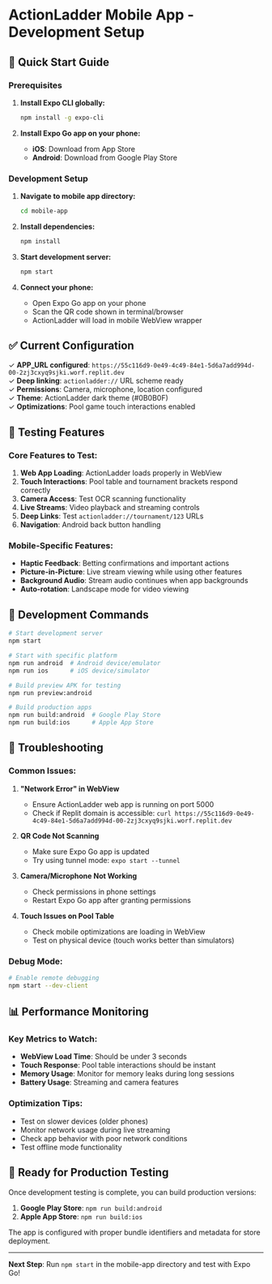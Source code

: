 # ActionLadder Mobile App - Development Setup

## 🚀 Quick Start Guide

### Prerequisites
1. **Install Expo CLI globally:**
   ```bash
   npm install -g expo-cli
   ```

2. **Install Expo Go app on your phone:**
   - **iOS**: Download from App Store
   - **Android**: Download from Google Play Store

### Development Setup

1. **Navigate to mobile app directory:**
   ```bash
   cd mobile-app
   ```

2. **Install dependencies:**
   ```bash
   npm install
   ```

3. **Start development server:**
   ```bash
   npm start
   ```

4. **Connect your phone:**
   - Open Expo Go app on your phone
   - Scan the QR code shown in terminal/browser
   - ActionLadder will load in mobile WebView wrapper

## ✅ Current Configuration

✓ **APP_URL configured**: `https://55c116d9-0e49-4c49-84e1-5d6a7add994d-00-2zj3cxyq9sjki.worf.replit.dev`  
✓ **Deep linking**: `actionladder://` URL scheme ready  
✓ **Permissions**: Camera, microphone, location configured  
✓ **Theme**: ActionLadder dark theme (#0B0B0F)  
✓ **Optimizations**: Pool game touch interactions enabled

## 📱 Testing Features

### Core Features to Test:
1. **Web App Loading**: ActionLadder loads properly in WebView
2. **Touch Interactions**: Pool table and tournament brackets respond correctly
3. **Camera Access**: Test OCR scanning functionality
4. **Live Streams**: Video playback and streaming controls
5. **Deep Links**: Test `actionladder://tournament/123` URLs
6. **Navigation**: Android back button handling

### Mobile-Specific Features:
- **Haptic Feedback**: Betting confirmations and important actions
- **Picture-in-Picture**: Live stream viewing while using other features
- **Background Audio**: Stream audio continues when app backgrounds
- **Auto-rotation**: Landscape mode for video viewing

## 🔧 Development Commands

```bash
# Start development server
npm start

# Start with specific platform
npm run android  # Android device/emulator
npm run ios      # iOS device/simulator

# Build preview APK for testing
npm run preview:android

# Build production apps
npm run build:android  # Google Play Store
npm run build:ios      # Apple App Store
```

## 🐛 Troubleshooting

### Common Issues:

1. **"Network Error" in WebView**
   - Ensure ActionLadder web app is running on port 5000
   - Check if Replit domain is accessible: `curl https://55c116d9-0e49-4c49-84e1-5d6a7add994d-00-2zj3cxyq9sjki.worf.replit.dev`

2. **QR Code Not Scanning**
   - Make sure Expo Go app is updated
   - Try using tunnel mode: `expo start --tunnel`

3. **Camera/Microphone Not Working**
   - Check permissions in phone settings
   - Restart Expo Go app after granting permissions

4. **Touch Issues on Pool Table**
   - Check mobile optimizations are loading in WebView
   - Test on physical device (touch works better than simulators)

### Debug Mode:
```bash
# Enable remote debugging
npm start --dev-client
```

## 📊 Performance Monitoring

### Key Metrics to Watch:
- **WebView Load Time**: Should be under 3 seconds
- **Touch Response**: Pool table interactions should be instant
- **Memory Usage**: Monitor for memory leaks during long sessions
- **Battery Usage**: Streaming and camera features

### Optimization Tips:
- Test on slower devices (older phones)
- Monitor network usage during live streaming
- Check app behavior with poor network conditions
- Test offline mode functionality

## 🚀 Ready for Production Testing

Once development testing is complete, you can build production versions:

1. **Google Play Store**: `npm run build:android`
2. **Apple App Store**: `npm run build:ios`

The app is configured with proper bundle identifiers and metadata for store deployment.

---

**Next Step**: Run `npm start` in the mobile-app directory and test with Expo Go!